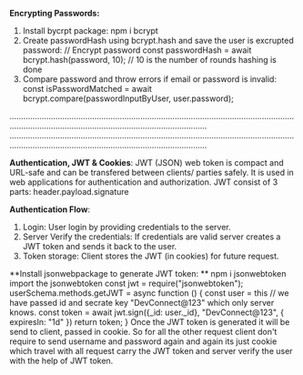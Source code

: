 **Encrypting Passwords:**
  1. Install bycrpt package: npm i bcrypt
  2. Create passwordHash using bcrypt.hash and save the user is excrupted password:
      // Encrypt password const passwordHash = await bcrypt.hash(password, 10); // 10 is the number of rounds hashing is done
  3. Compare password and throw errors if email or password is invalid:
     const isPasswordMatched = await bcrypt.compare(passwordInputByUser, user.password);


..................................................................................................................................................................................................................
..................................................................................................................................................................................................................

**Authentication, JWT & Cookies**:
JWT (JSON) web token is compact and URL-safe and can be transfered between clients/ parties safely. It is used in web applications for authentication and authorization. JWT consist of  3 parts: header.payload.signature

**Authentication Flow**:
1.	Login: User login by providing credentials to the server.
2.	Server Verify the credentials: If credentials are valid server creates a JWT token and sends it back to the user.
3.	Token storage: Client stores the JWT (in cookies) for future request.

**Install jsonwebpackage to generate JWT token: **
npm i jsonwebtoken
import the jsonwebtoken 
const jwt = require("jsonwebtoken");
userSchema.methods.getJWT = async function () {
 const user = this
  // we have passed id and secrate key "DevConnect@123" which only server knows.
 const token = await jwt.sign({_id: user._id}, "DevConnect@123", { expiresIn: "1d" }) 
 return token;
}
Once the JWT token is generated it will be send to client, passed in cookie. So for all the other request client don't require to send username and password again and again its just cookie which travel
with all request carry the JWT token and server verify the user with the help of JWT token.

